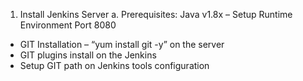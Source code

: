 1.	Install Jenkins Server
a.	Prerequisites:
       Java v1.8x – Setup Runtime Environment
       Port 8080
-	GIT Installation – “yum install git -y” on the server
-	GIT plugins install on the Jenkins
-	Setup GIT path on Jenkins tools configuration
